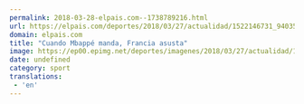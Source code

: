 ```yaml
---
permalink: 2018-03-28-elpais.com--1738789216.html
url: https://elpais.com/deportes/2018/03/27/actualidad/1522146731_940351.html#?ref=rss&format=simple&link=link
domain: elpais.com
title: "Cuando Mbappé manda, Francia asusta"
image: https://ep00.epimg.net/deportes/imagenes/2018/03/27/actualidad/1522146731_940351_1522169437_rrss_normal.jpg
date: undefined
category: sport
translations: 
 - 'en'
---
```


